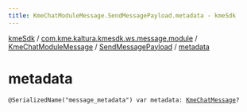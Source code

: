 ```yaml
---
title: KmeChatModuleMessage.SendMessagePayload.metadata - kmeSdk
---
```


[kmeSdk](../../../index.html) / [com.kme.kaltura.kmesdk.ws.message.module](../../index.html) / [KmeChatModuleMessage](../index.html) / [SendMessagePayload](index.html) / [metadata](./metadata.html)

# metadata

`@SerializedName("message_metadata") var metadata: `[`KmeChatMessage`](../../../com.kme.kaltura.kmesdk.ws.message.chat/-kme-chat-message/index.html)`?`